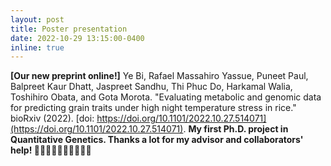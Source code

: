 ```yaml
---
layout: post
title: Poster presentation
date: 2022-10-29 13:15:00-0400
inline: true
---
```

<strong>[Our new preprint online!]</strong> 
Ye Bi, Rafael Massahiro Yassue, Puneet Paul, Balpreet Kaur Dhatt, Jaspreet Sandhu, Thi Phuc Do, Harkamal Walia, Toshihiro Obata, and Gota Morota. "Evaluating metabolic and genomic data for predicting grain traits under high night temperature stress in rice." bioRxiv (2022). [doi: https://doi.org/10.1101/2022.10.27.514071](https://doi.org/10.1101/2022.10.27.514071). <strong>My first Ph.D. project in Quantitative Genetics. Thanks a lot for my advisor and collaborators' help!  </strong> 🤩🤩🤩🤩🤩🤩🤩🤩🤩🤩